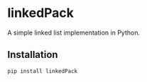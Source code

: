 # linkedPack

A simple linked list implementation in Python.

## Installation
```sh
pip install linkedPack
